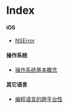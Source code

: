 # Index

#### iOS

* [NSError](https://github.com/wangzz/Blog/blob/master/NSError.md)

#### 操作系统

* [操作系统基本概念](https://github.com/wangzz/Blog/blob/master/%E6%93%8D%E4%BD%9C%E7%B3%BB%E7%BB%9F%E5%9F%BA%E6%9C%AC%E6%A6%82%E5%BF%B5.md)

#### 其它语言

* [编程语言的跨平台性](https://github.com/wangzz/Blog/blob/master/%E7%BC%96%E7%A8%8B%E8%AF%AD%E8%A8%80%E7%9A%84%E8%B7%A8%E5%B9%B3%E5%8F%B0%E6%80%A7.md)
